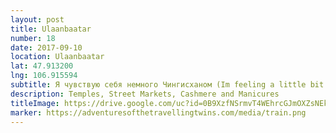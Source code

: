 ```yaml
---
layout: post
title: Ulaanbaatar
number: 18
date: 2017-09-10
location: Ulaanbaatar
lat: 47.913200
lng: 106.915594
subtitle: Я чувствую себя немного Чингисханом (Im feeling a little bit Genghis Khan)
description: Temples, Street Markets, Cashmere and Manicures
titleImage: https://drive.google.com/uc?id=0B9XzfNSrmvT4WEhrcGJmOXZsNEk
marker: https://adventuresofthetravellingtwins.com/media/train.png
---
```

